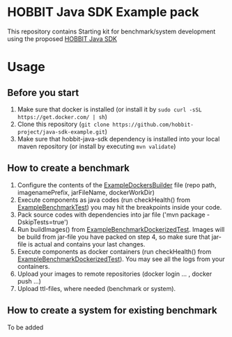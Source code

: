 # HOBBIT Java SDK Example pack

This repository contains Starting kit for benchmark/system development using the proposed [HOBBIT Java SDK](https://github.com/hobbit-project/java-sdk)

# Usage
## Before you start
1) Make sure that docker is installed (or install it by `sudo curl -sSL https://get.docker.com/ | sh`)
2) Clone this repository (`git clone https://github.com/hobbit-project/java-sdk-example.git`)
3) Make sure that hobbit-java-sdk dependency is installed into your local maven repository (or install by executing `mvn validate`)

## How to create a benchmark
1) Configure the contents of the [ExampleDockersBuilder](https://github.com/hobbit-project/java-sdk-example/blob/master/src/main/java/org/hobbit/sdk/examples/docker/ExampleDockersBuilder.java) file (repo path, imagenamePrefix, jarFileName, dockerWorkDir)
2) Execute components as java codes (run checkHealth() from [ExampleBenchmarkTest](https://github.com/hobbit-project/java-sdk-example/blob/master/src/test/java/org/hobbit/sdk/examples/ExampleBenchmarkTest.java)) you may hit the breakpoints inside your code.
3) Pack source codes with dependencies into jar file ('mvn package -DskipTests=true')
4) Run buildImages() from [ExampleBenchmarkDockerizedTest](https://github.com/hobbit-project/java-sdk-example/blob/master/src/test/java/org/hobbit/sdk/examples/ExampleBenchmarkDockerizedTest.java). Images will be build from jar-file you have packed on step 4, so make sure that jar-file is actual and contains your last changes. 
5) Execute components as docker containers (run checkHealth() from [ExampleBenchmarkDockerizedTest](https://github.com/hobbit-project/java-sdk-example/blob/master/src/test/java/org/hobbit/sdk/examples/ExampleBenchmarkDockerizedTest.java)). You may see all the logs from your containers.
6) Upload your images to remote repositories (docker login ... , docker push ...)
7) Upload ttl-files, where needed (benchmark or system).

## How to create a system for existing benchmark
To be added
